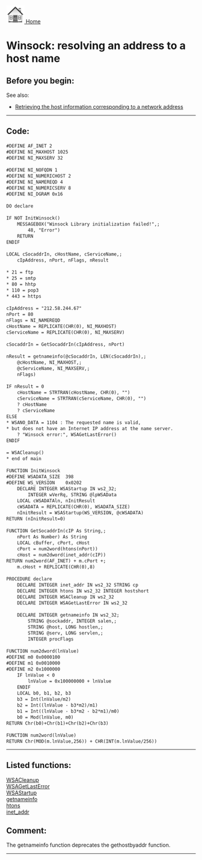 [<img src="../images/home.png"> Home ](https://github.com/VFPX/Win32API)  

# Winsock: resolving an address to a host name

## Before you begin:
See also:

* [Retrieving the host information corresponding to a network address](sample_217.md)  
  
***  


## Code:
```foxpro  
#DEFINE AF_INET 2
#DEFINE NI_MAXHOST 1025
#DEFINE NI_MAXSERV 32

#DEFINE NI_NOFQDN 1
#DEFINE NI_NUMERICHOST 2
#DEFINE NI_NAMEREQD 4
#DEFINE NI_NUMERICSERV 8
#DEFINE NI_DGRAM 0x16

DO declare

IF NOT InitWinsock()
	MESSAGEBOX("Winsock Library initialization failed!",;
		48, "Error")
	RETURN
ENDIF

LOCAL cSocaddrIn, cHostName, cServiceName,;
	cIpAddress, nPort, nFlags, nResult

* 21 = ftp
* 25 = smtp
* 80 = hhtp
* 110 = pop3
* 443 = https

cIpAddress = "212.58.244.67"
nPort = 80
nFlags = NI_NAMEREQD
cHostName = REPLICATE(CHR(0), NI_MAXHOST)
cServiceName = REPLICATE(CHR(0), NI_MAXSERV)

cSocaddrIn = GetSocaddrIn(cIpAddress, nPort)

nResult = getnameinfo(@cSocaddrIn, LEN(cSocaddrIn),;
	@cHostName, NI_MAXHOST,;
	@cServiceName, NI_MAXSERV,;
	nFlags)

IF nResult = 0
	cHostName = STRTRAN(cHostName, CHR(0), "")
	cServiceName = STRTRAN(cServiceName, CHR(0), "")
	? cHostName
	? cServiceName
ELSE
* WSANO_DATA = 1104 : The requested name is valid,
* but does not have an Internet IP address at the name server.
	? "Winsock error:", WSAGetLastError()
ENDIF

= WSACleanup()
* end of main

FUNCTION InitWinsock
#DEFINE WSADATA_SIZE  398
#DEFINE WS_VERSION    0x0202
	DECLARE INTEGER WSAStartup IN ws2_32;
		INTEGER wVerRq, STRING @lpWSAData
	LOCAL cWSADATAln, nInitResult
	cWSADATA = REPLICATE(CHR(0), WSADATA_SIZE)
	nInitResult = WSAStartup(WS_VERSION, @cWSADATA)
RETURN (nInitResult=0)

FUNCTION GetSocaddrIn(cIP As String,;
	nPort As Number) As String
	LOCAL cBuffer, cPort, cHost
	cPort = num2word(htons(nPort))
	cHost = num2dword(inet_addr(cIP))
RETURN num2word(AF_INET) + m.cPort +;
	m.cHost + REPLICATE(CHR(0),8)

PROCEDURE declare
	DECLARE INTEGER inet_addr IN ws2_32 STRING cp
	DECLARE INTEGER htons IN ws2_32 INTEGER hostshort
	DECLARE INTEGER WSACleanup IN ws2_32
	DECLARE INTEGER WSAGetLastError IN ws2_32

	DECLARE INTEGER getnameinfo IN ws2_32;
		STRING @sockaddr, INTEGER salen,;
		STRING @host, LONG hostlen,;
		STRING @serv, LONG servlen,;
		INTEGER procFlags

FUNCTION num2dword(lnValue)
#DEFINE m0 0x0000100
#DEFINE m1 0x0010000
#DEFINE m2 0x1000000
	IF lnValue < 0
		lnValue = 0x100000000 + lnValue
	ENDIF
	LOCAL b0, b1, b2, b3
	b3 = Int(lnValue/m2)
	b2 = Int((lnValue - b3*m2)/m1)
	b1 = Int((lnValue - b3*m2 - b2*m1)/m0)
	b0 = Mod(lnValue, m0)
RETURN Chr(b0)+Chr(b1)+Chr(b2)+Chr(b3)

FUNCTION num2word(lnValue)
RETURN Chr(MOD(m.lnValue,256)) + CHR(INT(m.lnValue/256))  
```  
***  


## Listed functions:
[WSACleanup](../libraries/ws2_32/WSACleanup.md)  
[WSAGetLastError](../libraries/ws2_32/WSAGetLastError.md)  
[WSAStartup](../libraries/ws2_32/WSAStartup.md)  
[getnameinfo](../libraries/ws2_32/getnameinfo.md)  
[htons](../libraries/ws2_32/htons.md)  
[inet_addr](../libraries/ws2_32/inet_addr.md)  

## Comment:
The getnameinfo function deprecates the gethostbyaddr function.  
  
***  

